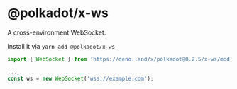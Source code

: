 # @polkadot/x-ws

A cross-environment WebSocket.

Install it via `yarn add @polkadot/x-ws`

```js
import { WebSocket } from 'https://deno.land/x/polkadot@0.2.5/x-ws/mod.ts';

...
const ws = new WebSocket('wss://example.com');
```

